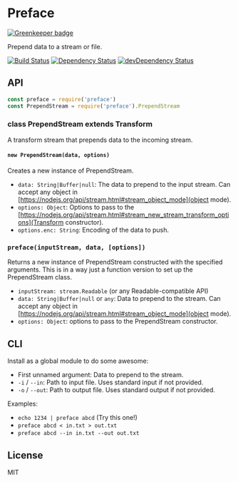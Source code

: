 # Preface

[![Greenkeeper badge](https://badges.greenkeeper.io/seangenabe/preface.svg)](https://greenkeeper.io/)

Prepend data to a stream or file.

[![Build Status](https://travis-ci.org/seangenabe/preface.svg?branch=master)](https://travis-ci.org/seangenabe/preface)
[![Dependency Status](https://david-dm.org/seangenabe/preface.svg)](https://david-dm.org/seangenabe/preface)
[![devDependency Status](https://david-dm.org/seangenabe/preface/dev-status.svg)](https://david-dm.org/seangenabe/preface#info=devDependencies)

## API

```javascript
const preface = require('preface')
const PrependStream = require('preface').PrependStream
```

### class PrependStream extends Transform

A transform stream that prepends data to the incoming stream.

#### `new PrependStream(data, options)`

Creates a new instance of PrependStream.

* `data: String|Buffer|null`: The data to prepend to the input stream. Can accept any object in [https://nodejs.org/api/stream.html#stream_object_mode](object mode).
* `options: Object`: Options to pass to the [https://nodejs.org/api/stream.html#stream_new_stream_transform_options](Transform constructor).
* `options.enc: String`: Encoding of the data to push.

### `preface(inputStream, data, [options])`

Returns a new instance of PrependStream constructed with the specified
arguments. This is in a way just a function version to set up the PrependStream
class.

* `inputStream: stream.Readable` (or any Readable-compatible API)
* `data: String|Buffer|null` or `any`: Data to prepend to the stream. Can accept any object in [https://nodejs.org/api/stream.html#stream_object_mode](object mode).
* `options: Object`: options to pass to the PrependStream constructor.

## CLI

Install as a global module to do some awesome:

* First unnamed argument: Data to prepend to the stream.
* `-i` / `--in`: Path to input file. Uses standard input if not provided.
* `-o` / `--out`: Path to output file. Uses standard output if not provided.

Examples:

* `echo 1234 | preface abcd` (Try this one!)
* `preface abcd < in.txt > out.txt`
* `preface abcd --in in.txt --out out.txt`

## License

MIT
